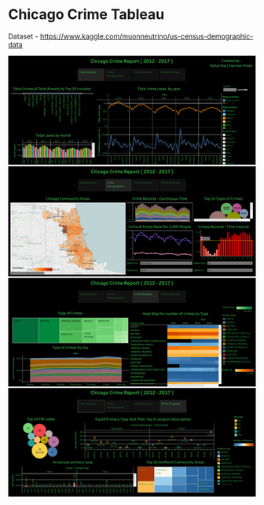 # Chicago Crime Tableau

Dataset -  https://www.kaggle.com/muonneutrino/us-census-demographic-data


<img src="1.png">

<img src="2.png">

<img src="3.png">

<img src="4.png">
